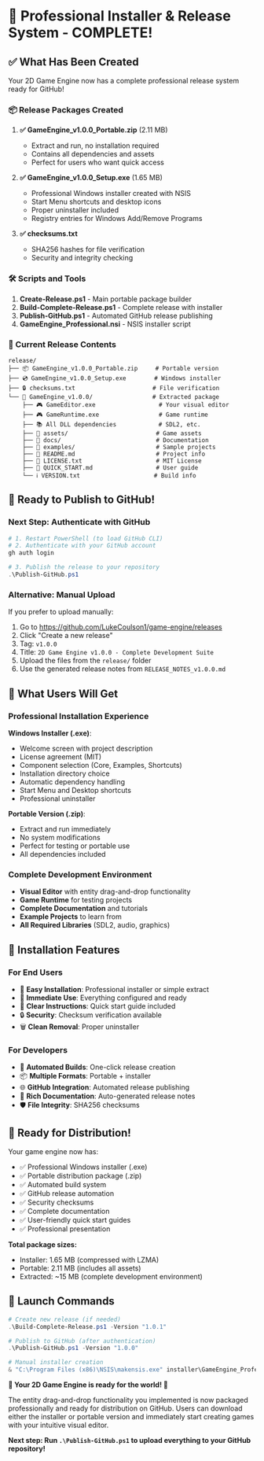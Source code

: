 # 🎉 Professional Installer & Release System - COMPLETE!

## ✅ What Has Been Created

Your 2D Game Engine now has a complete professional release system ready for GitHub!

### 📦 Release Packages Created

1. **✅ GameEngine_v1.0.0_Portable.zip** (2.11 MB)
   - Extract and run, no installation required
   - Contains all dependencies and assets
   - Perfect for users who want quick access

2. **✅ GameEngine_v1.0.0_Setup.exe** (1.65 MB)
   - Professional Windows installer created with NSIS
   - Start Menu shortcuts and desktop icons
   - Proper uninstaller included
   - Registry entries for Windows Add/Remove Programs

3. **✅ checksums.txt** 
   - SHA256 hashes for file verification
   - Security and integrity checking

### 🛠️ Scripts and Tools

1. **Create-Release.ps1** - Main portable package builder
2. **Build-Complete-Release.ps1** - Complete release with installer
3. **Publish-GitHub.ps1** - Automated GitHub release publishing
4. **GameEngine_Professional.nsi** - NSIS installer script

### 📁 Current Release Contents

```
release/
├── 📦 GameEngine_v1.0.0_Portable.zip     # Portable version
├── 💿 GameEngine_v1.0.0_Setup.exe        # Windows installer  
├── 🔒 checksums.txt                      # File verification
└── 📁 GameEngine_v1.0.0/                 # Extracted package
    ├── 🎮 GameEditor.exe                  # Your visual editor
    ├── 🎮 GameRuntime.exe                 # Game runtime
    ├── 📚 All DLL dependencies            # SDL2, etc.
    ├── 🎨 assets/                         # Game assets
    ├── 📖 docs/                           # Documentation
    ├── 🎯 examples/                       # Sample projects
    ├── 📄 README.md                       # Project info
    ├── 📄 LICENSE.txt                     # MIT License
    ├── 🚀 QUICK_START.md                  # User guide
    └── ℹ️ VERSION.txt                     # Build info
```

## 🚀 Ready to Publish to GitHub!

### Next Step: Authenticate with GitHub

```powershell
# 1. Restart PowerShell (to load GitHub CLI)
# 2. Authenticate with your GitHub account
gh auth login

# 3. Publish the release to your repository
.\Publish-GitHub.ps1
```

### Alternative: Manual Upload

If you prefer to upload manually:
1. Go to https://github.com/LukeCoulson1/game-engine/releases
2. Click "Create a new release"
3. Tag: `v1.0.0`
4. Title: `2D Game Engine v1.0.0 - Complete Development Suite`
5. Upload the files from the `release/` folder
6. Use the generated release notes from `RELEASE_NOTES_v1.0.0.md`

## 🎯 What Users Will Get

### Professional Installation Experience

**Windows Installer (.exe)**:
- Welcome screen with project description
- License agreement (MIT)
- Component selection (Core, Examples, Shortcuts)
- Installation directory choice
- Automatic dependency handling
- Start Menu and Desktop shortcuts
- Professional uninstaller

**Portable Version (.zip)**:
- Extract and run immediately
- No system modifications
- Perfect for testing or portable use
- All dependencies included

### Complete Development Environment

- **Visual Editor** with entity drag-and-drop functionality
- **Game Runtime** for testing projects
- **Complete Documentation** and tutorials
- **Example Projects** to learn from
- **All Required Libraries** (SDL2, audio, graphics)

## 🔧 Installation Features

### For End Users
- 📱 **Easy Installation**: Professional installer or simple extract
- 🎯 **Immediate Use**: Everything configured and ready
- 📖 **Clear Instructions**: Quick start guide included
- 🔒 **Security**: Checksum verification available
- 🗑️ **Clean Removal**: Proper uninstaller

### For Developers
- 🔄 **Automated Builds**: One-click release creation
- 📦 **Multiple Formats**: Portable + installer
- 🌐 **GitHub Integration**: Automated release publishing
- 📝 **Rich Documentation**: Auto-generated release notes
- 🛡️ **File Integrity**: SHA256 checksums

## 🎊 Ready for Distribution!

Your game engine now has:

- ✅ Professional Windows installer (.exe)
- ✅ Portable distribution package (.zip)  
- ✅ Automated build system
- ✅ GitHub release automation
- ✅ Security checksums
- ✅ Complete documentation
- ✅ User-friendly quick start guides
- ✅ Professional presentation

**Total package sizes:**
- Installer: 1.65 MB (compressed with LZMA)
- Portable: 2.11 MB (includes all assets)
- Extracted: ~15 MB (complete development environment)

## 🚀 Launch Commands

```powershell
# Create new release (if needed)
.\Build-Complete-Release.ps1 -Version "1.0.1"

# Publish to GitHub (after authentication)
.\Publish-GitHub.ps1 -Version "1.0.0"

# Manual installer creation
& "C:\Program Files (x86)\NSIS\makensis.exe" installer\GameEngine_Professional.nsi
```

**🎉 Your 2D Game Engine is ready for the world! 🌟**

The entity drag-and-drop functionality you implemented is now packaged professionally and ready for distribution on GitHub. Users can download either the installer or portable version and immediately start creating games with your intuitive visual editor.

**Next step: Run `.\Publish-GitHub.ps1` to upload everything to your GitHub repository!**
